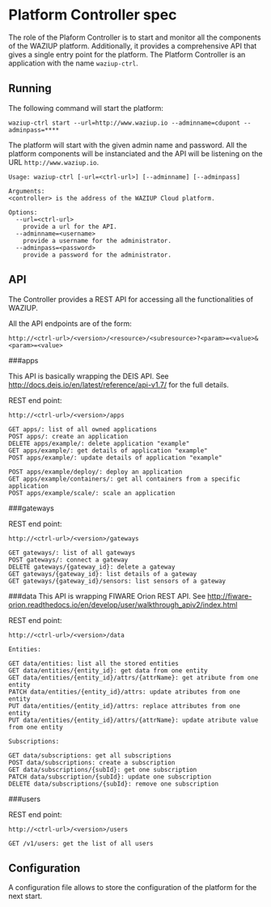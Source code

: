 
Platform Controller spec
========================

The role of the Plaform Controller is to start and monitor all the components of the WAZIUP platform.
Additionally, it provides a comprehensive API that gives a single entry point for the platform.
The Platform Controller is an application with the name `waziup-ctrl`.


Running
-------

The following command will start the platform:

```
waziup-ctrl start --url=http://www.waziup.io --adminname=cdupont --adminpass=****
```

The platform will start with the given admin name and password.
All the platform components will be instanciated and the API will be listening on the URL `http://www.waziup.io`.


```
Usage: waziup-ctrl [-url=<ctrl-url>] [--adminname] [--adminpass]

Arguments:
<controller> is the address of the WAZIUP Cloud platform.

Options:
  --url=<ctrl-url>
    provide a url for the API.
  --adminname=<username>
    provide a username for the administrator.
  --adminpass=<password>
    provide a password for the administrator.
```


API
---

The Controller provides a REST API for accessing all the functionalities of WAZIUP.

All the API endpoints are of the form:
```
http://<ctrl-url>/<version>/<resource>/<subresource>?<param>=<value>&<param>=<value>
```

###apps

This API is basically wrapping the DEIS API.
See http://docs.deis.io/en/latest/reference/api-v1.7/ for the full details.

REST end point:
```
http://<ctrl-url>/<version>/apps

GET apps/: list of all owned applications
POST apps/: create an application
DELETE apps/example/: delete application "example"
GET apps/example/: get details of application "example"
POST apps/example/: update details of application "example"

POST apps/example/deploy/: deploy an application
GET apps/example/containers/: get all containers from a specific application
POST apps/example/scale/: scale an application
```

###gateways

REST end point:
```
http://<ctrl-url>/<version>/gateways

GET gateways/: list of all gateways
POST gateways/: connect a gateway
DELETE gateways/{gateway_id}: delete a gateway
GET gateways/{gateway_id}: list details of a gateway
GET gateways/{gateway_id}/sensors: list sensors of a gateway

```

###data
This API is wrapping FIWARE Orion REST API.
See http://fiware-orion.readthedocs.io/en/develop/user/walkthrough_apiv2/index.html


REST end point:
```
http://<ctrl-url>/<version>/data

Entities:

GET data/entities: list all the stored entities
GET data/entities/{entity_id}: get data from one entity
GET data/entities/{entity_id}/attrs/{attrName}: get atribute from one entity
PATCH data/entities/{entity_id}/attrs: update atributes from one entity
PUT data/entities/{entity_id}/attrs: replace attributes from one entity
PUT data/entities/{entity_id}/attrs/{attrName}: update atribute value from one entity

Subscriptions:

GET data/subscriptions: get all subscriptions
POST data/subscriptions: create a subscription
GET data/subscriptions/{subId}: get one subscription
PATCH data/subscription/{subId}: update one subscription
DELETE data/subscriptions/{subId}: remove one subscription
```

###users

REST end point:
```
http://<ctrl-url>/<version>/users

GET /v1/users: get the list of all users
```


Configuration
-------------

A configuration file allows to store the configuration of the platform for the next start.
